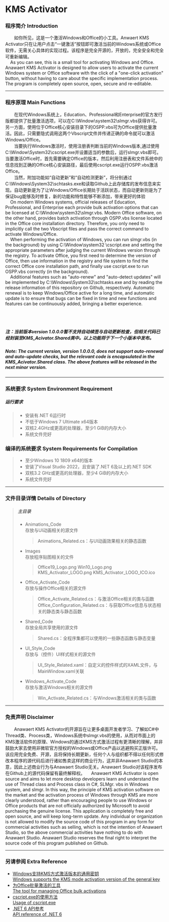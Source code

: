 # KMS Activator
### 程序简介 Introduction
&emsp;&emsp;如你所见，这是一个激活Windows和Office的小工具。Anwaert KMS Activator只在让用户点击“一键激活”按钮即可激活当前的Windows系统或Office软件，无需关心具体的实现过程。该程序是完全开源的，开放的，完全安全和完全可重新编辑。
<br/>
&nbsp;&nbsp;&nbsp;&nbsp;As you can see, this is a small tool for activating Windows and Office. Anawaert KMS Activator is designed to allow users to activate the current Windows system or Office software with the click of a "one-click activation" button, without having to care about the specific implementation process. The program is completely open source, open, secure and re-editable.
***
### 程序原理 Main Functions
&emsp;&emsp;在现代Windows系统上，Education、Professional和Enterprise的官方发行版都提供了批量激活选项，可以在C:\Window\system32\slmgr.vbs获得许可。另一方面，使用位于Office核心安装目录下的OSPP.vbs可为Office提供批量激活。因此，只需要隐式调用这两个Vbscript文件并传递正确的命令就可以激活Windows/Office。
<br/>
&emsp;&emsp;当要执行Windows激活时，使用注册表判断当前的Windows版本,通过使用C:\Window\System32\cscript.exe并设置适当的参数后，运行slmgr.vbs即可。当要激活Office时，首先需要确定Office的版本，然后利用注册表和文件系统中的信息找到正确的Office核心安装路径，最后使用cscript.exe运行OSPP.vbs激活Office。
<br/>
&emsp;&emsp;当然，附加功能如“自动更新”和“自动检测更新”，将分别通过C:\Windows\System32\schtasks.exe和读取Github上此存储库的发布信息来实现。自动更新是为了让Windows/Office长期处于活跃状态，而自动更新则是为了保证bug能够及时修复，新的功能和特性能够不断添加，带来更好的体验
<br/>
&nbsp;&nbsp;&nbsp;&nbsp;On modern Windows systems, official releases of Education, Professional, and Enterprise each provide bulk activation options that can be licensed at C:\Window\system32\slmgr.vbs. Modern Office software, on the other hand, provides batch activation through OSPP.vbs license located in the Office core installation directory. Therefore, you only need to implicitly call the two Vbscript files and pass the correct command to activate Windows/Office.
<br/>
&nbsp;&nbsp;&nbsp;&nbsp;When performing the activation of Windows, you can run slmgr.vbs (in the background) by using C:\Window\system32 \cscript.exe and setting the appropriate parameters after judging the current Windows version through the registry. To activate Office, you first need to determine the version of Office, then use information in the registry and file system to find the correct Office core installation path, and finally use cscript.exe to run OSPP.vbs correctly (in the background).
<br/>
&nbsp;&nbsp;&nbsp;&nbsp;Additional features such as "auto-renew" and "auto-detect updates" will be implemented by C:\Windows\System32\schtasks.exe and by reading the release information of this repository on Github, respectively. Automatic renewal is to keep Windows/Office active for a long time, and automatic update is to ensure that bugs can be fixed in time and new functions and features can be continuously added, bringing a better experience.
<br/>
<br/>
<br/>
<br/>
##### 注：当前版本version 1.0.0.0暂不支持自动续签与自动更新检查，但相关代码已经封装至KMS_Acivator.Shared类中。以上功能将于下一个小版本中发布。
##### Note: The current version, version 1.0.0.0, does not support auto-renewal and auto-update checks, but the relevant code is encapsulated in the KMS_Acivator.Shared class. The above features will be released in the next minor version.
***
### 系统要求 System Environment Requirement
##### 运行要求
> * 安装有.NET 6运行时
> * 不低于Windows 7 Ultimate x64版本
> * 双核2.4GHz或更高的处理器，至少1 GiB的内存大小
> * 系统文件完好
### 编译的系统要求 System Requirements for Compilation
> * 至少Windows 10 1809 x64的版本
> * 安装了Visual Studio 2022，且安装了.NET 6及以上的.NET SDK
> * 双核3.2 GHz或更高的处理器，至少4 GiB的内存大小
> * 系统文件完好
***
### 文件目录详情 Details of Directory
> ##### 主目录
> * Animations_Code <br/> 存放与UI动画相关的源文件
>	> Animations_Related.cs：与UI动画效果相关的静态函数
> * Images <br/> 存放程序贴图相关的文件
>	> Office19_Logo.png
>	> Win10_Logo.png
>	> KMS_Activator_LOGO.png
>	> KMS_Activator_LOGO_ICO.ico
> * Office_Activate_Code <br/> 存放与操作Office相关的源文件
>	> Office_Activate_Related.cs：与激活Office相关的类与函数
>	> Office_Configuration_Related.cs：与获取Office信息与状态相关的静态类与静态函数
> * Shared_Code <br/> 存放全局共享使用的源文件
>	> Shared.cs：全程序集都可以使用的一些静态函数与静态变量
> * UI_Style_Code <br/> 存放与（控件）UI样式相关的源文件
>	> UI_Style_Related.xaml：自定义的控件样式的XAML文件，与MainWindow.xaml关联
> * Windows_Activate_Code <br/> 存放与激活Windows相关的源文件
>	> Win_Activate_Related.cs：与Windows激活相关的类与函数
***
### 免责声明 Disclaimer
&emsp;&emsp;Anawaert KMS Activator的开源旨在让更多桌面开发者学习、了解如C#中Thread类、Process类，Windows系统中slmgr.vbs的使用，从而对市面上的KMS激活软件的原理、Windows的通过KMS方式激活过程有更清晰的理解，并非鼓励大家去使用非微软官方授权的Windows或Office产品以逃避购买正版许可。该应用完全免费、开源，且将保持长期更新，任何个人与组织都不得以任何形式修改本程序的源代码后进行诸如售卖这样的商业行为，这并非Anawaert Studio的本意，因此上述商业行为与Anawaert Studio无关。Anawaert Studio对该程序发布在Github上的源代码保留有最终解释权。
&nbsp;&nbsp;&nbsp;&nbsp;Anawaert KMS Activator is open source and aims to let more desktop developers learn and understand the use of Thread class and Process class in C#, SLMgr. vbs in Windows system, and slmgr. In this way, the principle of KMS activation software on the market and the activation process of Windows through KMS are more clearly understood, rather than encouraging people to use Windows or Office products that are not officially authorized by Microsoft to avoid purchasing the genuine license. This application is completely free and open source, and will keep long-term update. Any individual or organization is not allowed to modify the source code of this program in any form for commercial activities such as selling, which is not the intention of Anawaert Studio, so the above commercial activities have nothing to do with Anawaert Studio. Anawaert Studio reserves the final right to interpret the source code of this program published on Github.
***
### 另请参阅 Extra Reference
* [Windows支持KMS方式激活版本的通用密钥 <br/> Windows supports the KMS mode activation version of the general key](https://learn.microsoft.com/zh-cn/windows-server/get-started/kms-client-activation-keys)
* [为Office批量激活的工具 <br/> The tool for managing Office bulk activations](https://learn.microsoft.com/zh-cn/deployoffice/vlactivation/tools-to-manage-volume-activation-of-office#the-osppvbs-script)
* [cscript.exe的使用方法 <br/> Usage of cscript.exe](https://learn.microsoft.com/zh-cn/previous-versions/windows/it-pro/windows-server-2012-r2-and-2012/ff920171(v=ws.11))
* [.NET 6 API参考 <br/> API reference of .NET 6](https://learn.microsoft.com/zh-cn/dotnet/api/?view=net-6.0)
